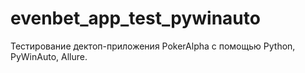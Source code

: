 # evenbet_app_test_pywinauto
Тестирование дектоп-приложения PokerAlpha с помощью Python, PyWinAuto, Allure.
